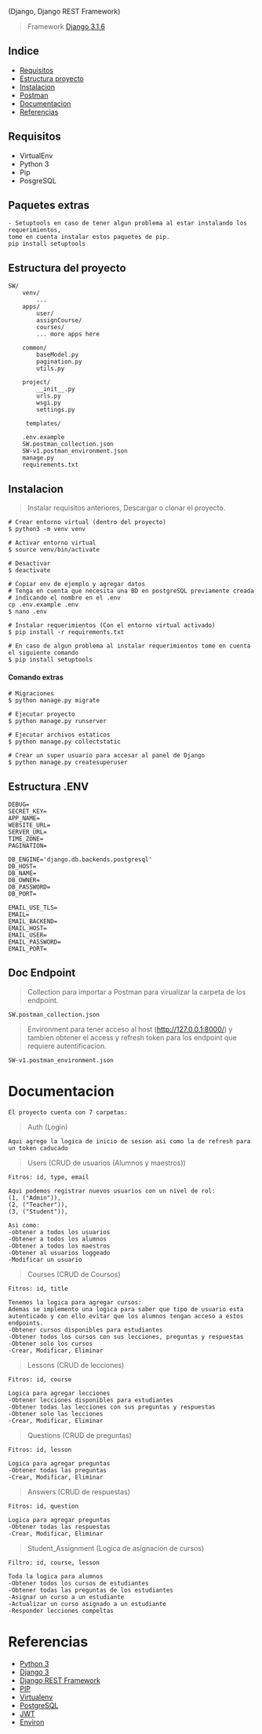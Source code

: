 (Django, Django REST Framework)

> Framework [Django 3.1.6](https://docs.djangoproject.com/en/3.1/releases/3.1/)

## Indice

* [Requisitos](#Requisitos)
* [Estructura proyecto](#Estructura)
* [Instalacion](#Instalacion)
* [Postman](#Postman)
* [Documentacion](#Documentacion)
* [Referencias](#Referencias)

## Requisitos

- VirtualEnv
- Python 3
- Pip
- PosgreSQL

## Paquetes extras
```
- Setuptools en caso de tener algun problema al estar instalando los requerimientos, 
tome en cuenta instalar estos paquetes de pip.
pip install setuptools
```

## Estructura del proyecto

```
SW/
    venv/
        ...
    apps/
        user/
        assignCourse/
        courses/
        ... more apps here

    common/
        baseModel.py
        pagination.py
        utils.py

    project/
        __init__.py
        urls.py
        wsgi.py
        settings.py

     templates/

    .env.example
    SW.postman_collection.json
    SW-v1.postman_environment.json
    manage.py
    requirements.txt
```

## Instalacion
> Instalar requisitos anteriores,
> Descargar o clonar el proyecto.

```
# Crear entorno virtual (dentro del proyecto)
$ python3 -m venv venv

# Activar entorno virtual
$ source venv/bin/activate

# Desactivar
$ deactivate

# Copiar env de ejemplo y agregar datos
# Tenga en cuenta que necesita una BD en postgreSQL previamente creada
# indicando el nombre en el .env
cp .env.example .env
$ nano .env

# Instalar requerimientos (Con el entorno virtual activado)
$ pip install -r requirements.txt

# En caso de algun problema al instalar requerimientos tome en cuenta el siguiente comando
$ pip install setuptools
```

#### Comando extras
```
# Migraciones
$ python manage.py migrate

# Ejecutar proyecto
$ python manage.py runserver

# Ejecutar archivos estaticos
$ python manage.py collectstatic

# Crear un super usuario para accesar al panel de Django
$ python manage.py createsuperuser
```

## Estructura .ENV
```
DEBUG=
SECRET_KEY=
APP_NAME=
WEBSITE_URL=
SERVER_URL=
TIME_ZONE=
PAGINATION=

DB_ENGINE='django.db.backends.postgresql'
DB_HOST=
DB_NAME=
DB_OWNER=
DB_PASSWORD=
DB_PORT=

EMAIL_USE_TLS=
EMAIL=
EMAIL_BACKEND=
EMAIL_HOST=
EMAIL_USER=
EMAIL_PASSWORD=
EMAIL_PORT=
```

## Doc Endpoint 
> Collection para importar a Postman para virualizar la carpeta de los endpoint.
```
SW.postman_collection.json
```
> Environment para tener acceso al host (http://127.0.0.1:8000/) y tambien obtener el access y refresh token para los endpoint que requiere autentificacion.
```
SW-v1.postman_environment.json
```

# Documentacion
```
El proyecto cuenta con 7 carpetas:
```
> Auth (Login)
```
Aqui agrego la logica de inicio de sesion asi como la de refresh para un token caducado
```
> Users (CRUD de usuarios (Alumnos y maestros))
```
Fitros: id, type, email

Aqui podemos registrar nuevos usuarios con un nivel de rol:
(1, ("Admin")),
(2, ("Teacher")),
(3, ("Student")),

Asi como:
-obtener a todos los usuarios
-Obtener a todos los alumnos
-Obtener a todos los maestros
-Obtener al usuarios loggeado
-Modificar un usuario
```
> Courses (CRUD de Coursos)
```
Fitros: id, title

Tenemos la logica para agregar cursos:
Ademas se implemento una logica para saber que tipo de usuario esta autenticado y con ello evitar que los alumnos tengan acceso a estos endpoints.
-Obtener cursos disponibles para estudiantes
-Obtener todos los cursos con sus lecciones, preguntas y respuestas
-Obtener solo los cursos
-Crear, Modificar, Eliminar
```
> Lessons (CRUD de lecciones)
```
Fitros: id, course

Logica para agregar lecciones
-Obtener lecciones disponibles para estudiantes
-Obtener todas las lecciones con sus preguntas y respuestas
-Obtener solo las lecciones
-Crear, Modificar, Eliminar
```
> Questions (CRUD de preguntas)
```
Fitros: id, lesson

Logica para agregar preguntas
-Obtener todas las preguntas
-Crear, Modificar, Eliminar
```
> Answers (CRUD de respuestas)
```
Fitros: id, question

Logica para agregar preguntas
-Obtener todas las respuestas
-Crear, Modificar, Eliminar
```
> Student_Assignment (Logica de asignacion de cursos)
```
Filtro: id, course, lesson

Toda la logica para alumnos
-Obtener todos los cursos de estudiantes
-Obtener todas las preguntas de los estudiantes
-Asignar un curso a un estudiante
-Actualizar un curso asignado a un estudiante
-Responder lecciones compeltas
```


# Referencias

* [Python 3](https://www.python.org/doc/)
* [Django 3](https://docs.djangoproject.com/es/3.1/)
* [Django REST Framework](https://www.django-rest-framework.org/)
* [PIP](https://pip.pypa.io/en/stable/)
* [Virtualenv](https://pypi.org/project/virtualenv/)
* [PostgreSQL](https://www.postgresql.org/)
* [JWT](https://medium.com/django-rest/django-rest-framework-jwt-authentication-94bee36f2af8)
* [Environ](https://django-environ.readthedocs.io/en/latest/)